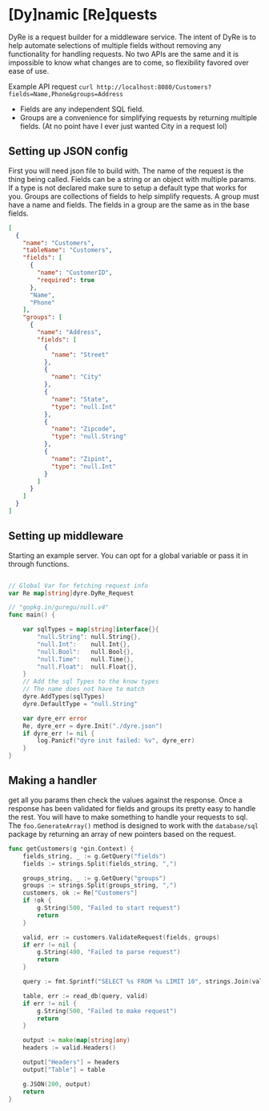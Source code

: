 # \[Dy\]namic \[Re\]quests

DyRe is a request builder for a middleware service. The intent of DyRe is to help automate selections of multiple fields without removing any functionality for handling requests. No two APIs are the same and it is impossible to know what changes are to come, so flexibility favored over ease of use. 

Example API request
`curl http://localhost:8080/Customers?fields=Name,Phone&groups=Address`  
- Fields are any independent SQL field.
- Groups are a convenience for simplifying requests by returning multiple fields. (At no point have I ever just wanted City in a request lol)


## Setting up JSON config

First you will need json file to build with.
The name of the request is the thing being called.
Fields can be a string or an object with multiple params. 
If a type is not declared make sure to setup a default type that works for you. 
Groups are collections of fields to help simplify requests. A group must have a name and fields. 
The fields in a group are the same as in the base fields.

```json
[
  {
    "name": "Customers",
    "tableName": "Customers",
    "fields": [
      {
        "name": "CustomerID",
        "required": true
      },
      "Name",
      "Phone"
    ],
    "groups": [
      {
        "name": "Address",
        "fields": [
          {
            "name": "Street"
          },
          {
            "name": "City"
          },
          {
            "name": "State",
            "type": "null.Int"
          },
          {
            "name": "Zipcode",
            "type": "null.String"
          },
          {
            "name": "Zipint",
            "type": "null.Int"
          }
        ]
      }
    ]
  }
]

```


## Setting up middleware

Starting an example server. You can opt for a global variable or pass it in through functions.

```go

// Global Var for fetching request info
var Re map[string]dyre.DyRe_Request

// "gopkg.in/guregu/null.v4"
func main() {

	var sqlTypes = map[string]interface{}{
		"null.String": null.String{},
		"null.Int":    null.Int{},
		"null.Bool":   null.Bool{},
		"null.Time":   null.Time{},
		"null.Float":  null.Float{},
	}
    // Add the sql Types to the know types
    // The name does not have to match
	dyre.AddTypes(sqlTypes)
	dyre.DefaultType = "null.String"

	var dyre_err error
	Re, dyre_err = dyre.Init("./dyre.json")
	if dyre_err != nil {
		log.Panicf("dyre init failed: %v", dyre_err)
	}
}
```

## Making a handler 
get all you params then check the values against the response. Once a response has been validated for fields and groups its pretty easy to handle the rest. You will have to make something to handle your requests to sql. The `foo.GenerateArray()` method is designed to work with the `database/sql` package by returning an array of new pointers based on the request. 

```go
func getCustomers(g *gin.Context) {
	fields_string, _ := g.GetQuery("fields")
	fields := strings.Split(fields_string, ",")

	groups_string, _ := g.GetQuery("groups")
	groups := strings.Split(groups_string, ",")
	customers, ok := Re["Customers"]
	if !ok {
		g.String(500, "Failed to start request")
		return
	}

	valid, err := customers.ValidateRequest(fields, groups)
	if err != nil {
		g.String(400, "Failed to parse request")
		return
	}

	query := fmt.Sprintf("SELECT %s FROM %s LIMIT 10", strings.Join(valid.SQLFields(), ", "), customers.TableName())

	table, err := read_db(query, valid)
	if err != nil {
		g.String(500, "Failed to make request")
		return
	}

	output := make(map[string]any)
	headers := valid.Headers()

	output["Headers"] = headers
	output["Table"] = table

	g.JSON(200, output)
	return
}
```

